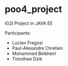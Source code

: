 # poo4_project
IG2I Project in JAVA EE

Participants: 
- Lucien Fregosi 
- Paul-Alexandre Chretien 
- Mohammed Belkheiri
- Timothee Dzik 
